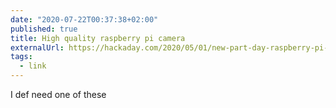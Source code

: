 ```yaml
---
date: "2020-07-22T00:37:38+02:00"
published: true
title: High quality raspberry pi camera
externalUrl: https://hackaday.com/2020/05/01/new-part-day-raspberry-pi-camera-gets-serious-with-12-megapixels-proper-lenses/
tags:
  - link
---
```

I def need one of these

